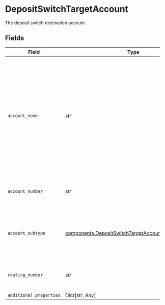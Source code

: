 # DepositSwitchTargetAccount

The deposit switch destination account


## Fields

| Field                                                                                                                                                                                     | Type                                                                                                                                                                                      | Required                                                                                                                                                                                  | Description                                                                                                                                                                               |
| ----------------------------------------------------------------------------------------------------------------------------------------------------------------------------------------- | ----------------------------------------------------------------------------------------------------------------------------------------------------------------------------------------- | ----------------------------------------------------------------------------------------------------------------------------------------------------------------------------------------- | ----------------------------------------------------------------------------------------------------------------------------------------------------------------------------------------- |
| `account_name`                                                                                                                                                                            | *str*                                                                                                                                                                                     | :heavy_check_mark:                                                                                                                                                                        | The name of the deposit switch destination account, as it will be displayed to the end user in the Deposit Switch interface. It is not required to match the name used in online banking. |
| `account_number`                                                                                                                                                                          | *str*                                                                                                                                                                                     | :heavy_check_mark:                                                                                                                                                                        | Account number for deposit switch destination                                                                                                                                             |
| `account_subtype`                                                                                                                                                                         | [components.DepositSwitchTargetAccountAccountSubtype](../../models/components/depositswitchtargetaccountaccountsubtype.md)                                                                | :heavy_check_mark:                                                                                                                                                                        | The account subtype of the account, either `checking` or `savings`.                                                                                                                       |
| `routing_number`                                                                                                                                                                          | *str*                                                                                                                                                                                     | :heavy_check_mark:                                                                                                                                                                        | Routing number for deposit switch destination                                                                                                                                             |
| `additional_properties`                                                                                                                                                                   | Dict[str, *Any*]                                                                                                                                                                          | :heavy_minus_sign:                                                                                                                                                                        | N/A                                                                                                                                                                                       |